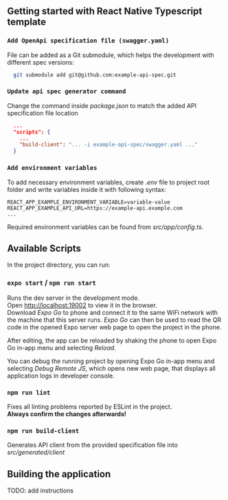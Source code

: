 ## Getting started with React Native Typescript template

### `Add OpenApi specification file (swagger.yaml)`

File can be added as a Git submodule, which helps the development with different spec versions:

```sh
  git submodule add git@github.com:example-api-spec.git
```

### `Update api spec generator command`

Change the command inside *package.json* to match the added API specification file location

```json
  ...
  "scripts": {
    ...
    "build-client": "... -i example-api-spec/swagger.yaml ..."
  }
```

### `Add environment variables`

To add necessary environment variables, create *.env* file to project root folder and write variables inside it with following syntax:

```
REACT_APP_EXAMPLE_ENVIRONMENT_VARIABLE=variable-value
REACT_APP_EXAMPLE_API_URL=https://example-api.example.com
...
```

Required environment variables can be found from *src/app/config.ts*.

## Available Scripts

In the project directory, you can run:

### `expo start` / `npm run start`

Runs the dev server in the development mode.\
Open [http://localhost:19002](http://localhost:19002) to view it in the browser.\
Download *Expo Go* to phone and connect it to the same WiFi network with the machine that this server runs. *Expo Go* can then be used to read the QR code in the opened Expo server web page to open the project in the phone.

After editing, the app can be reloaded by shaking the phone to open Expo Go in-app menu and selecting *Reload*.

You can debug the running project by opening Expo Go in-app menu and selecting *Debug Remote JS*, which opens new web page, that displays all application logs in developer console.

### `npm run lint`

Fixes all linting problems reported by ESLint in the project.\
**Always confirm the changes afterwards!**

### `npm run build-client`

Generates API client from the provided specification file into *src/generated/client*

## Building the application

TODO: add instructions
